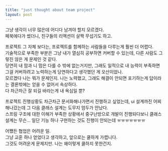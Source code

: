 ```yaml
---
title: "just thought about team project"
layout: post
---
```


그냥 생각이 너무 많은데 어디다 남겨야 할지 모르겠다.  
페북에다가 썼더니, 친구들의 리액션이 살짝 무섭기도 하고.  

프로젝트 그 자체 보다는, 프로젝트를 함께하는 사람들을 다루는게 훨씬 더 어렵다.  
기술적으로 부족한 부분은 그냥 내가 열심히 공부하면 커버할 수 있는데, 다른 사람도 그렇진 않은 게 문제인 것 같다.  
당연히 내 맘과 니 맘은 다를 수 밖에 없는거지만, 그래도 일적으로 내 능력이 부족하면 그걸 커버하려고 노력하는게 당연하다고 생각했던 게 오산이었나.  
모르겠다 나는 뭐가 문제인지. 나는 노력했고, 그래도 해결이 안되면 포기하는게 답이라는 결론밖에는 얻을 수 없어서 속상하다.  
다 차근차근 잘 되길 바라는게 내 욕심일 뿐?

프로젝트 진행상황도 차근차근 문서화해나가면서 진행하고 싶었는데, ui 설계까진 어찌 해나갔는데 그 다음 클래스 설계는 도무지 엄두가 안났다.  
스프링 구조에 대한 이해가 부족한 상황에서 중구난방으로 개발이 진행되다보니 클래스 설계는 무슨... 일단 기능 하나 구현하는 것도 진행이 안되는데 ㅠㅠㅠㅠㅠㅠㅠ  

어쨌든 협업은 어려운 일.  
그냥 교훈 하나 얻었다고 생각하고, 앞으로는 쿨하게 가렵니다.  
그것도 어려운게 문제지만. 나는 왜이렇게 쿨하지 못한건지.  
